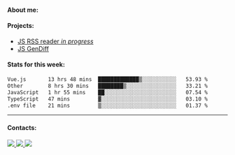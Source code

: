 #### About me:

#### Projects:
- [JS RSS reader *in progress*](https://github.com/GKoil/frontend-project-lvl3)
- [JS GenDiff](https://github.com/GKoil/GenDiff)

#### Stats for this week:
<!--START_SECTION:waka-->

```txt
Vue.js       13 hrs 48 mins  █████████████▒░░░░░░░░░░░   53.93 %
Other        8 hrs 30 mins   ████████▒░░░░░░░░░░░░░░░░   33.21 %
JavaScript   1 hr 55 mins    ██░░░░░░░░░░░░░░░░░░░░░░░   07.54 %
TypeScript   47 mins         ▓░░░░░░░░░░░░░░░░░░░░░░░░   03.10 %
.env file    21 mins         ▒░░░░░░░░░░░░░░░░░░░░░░░░   01.37 %
```

<!--END_SECTION:waka-->
---
#### Contacts:

<a target='_blank' title='LinkedIn' href="https://www.linkedin.com/in/gkoil/">
  <img src="https://img.shields.io/badge/LinkedIn-0077B5?style=for-the-badge&logo=linkedin&logoColor=white" />
</a>
<a target='_blank' title='Telegram' href="https://t.me/gkoil">
  <img src="https://img.shields.io/badge/Telegram-2CA5E0?style=for-the-badge&logo=telegram&logoColor=white" />
</a>
<a target='_blank' title='Gmail' href="mailto: gk.grigorev@gmail.com">
  <img src="https://img.shields.io/badge/Gmail-D14836?style=for-the-badge&logo=gmail&logoColor=white" />
</a>

